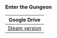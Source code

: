 ### **Enter the Gungeon**
| Google Drive |
|--------------|
| [Steam version](https://docs.google.com/uc?id=12Ic5HIy-Cp_cytExb3d87FvdsVh-g1TQ&e=166797) |
